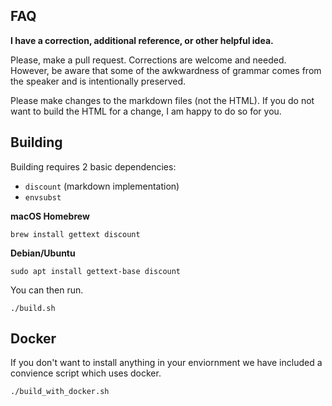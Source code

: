 ## FAQ

**I have a correction, additional reference, or other helpful idea.**

Please, make a pull request.
Corrections are welcome and needed.
However, be aware that some of the awkwardness of grammar
comes from the speaker and is intentionally preserved.

Please make changes to the markdown files (not the HTML).
If you do not want to build the HTML for a change,
I am happy to do so for you.

## Building

Building requires 2 basic dependencies:

- `discount` (markdown implementation)
- `envsubst`

**macOS Homebrew**

    brew install gettext discount

**Debian/Ubuntu**

    sudo apt install gettext-base discount

You can then run.

    ./build.sh

## Docker

If you don't want to install anything in your enviornment
we have included a convience script which uses docker.

    ./build_with_docker.sh



